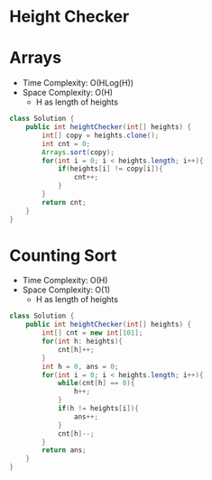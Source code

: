 # Height Checker

# Arrays

- Time Complexity: O(HLog(H))
- Space Complexity: O(H)
  - H as length of heights

```java
class Solution {
    public int heightChecker(int[] heights) {
        int[] copy = heights.clone();
        int cnt = 0;
        Arrays.sort(copy);
        for(int i = 0; i < heights.length; i++){
            if(heights[i] != copy[i]){
                cnt++;
            }
        }
        return cnt;
    }
}
```

# Counting Sort

- Time Complexity: O(H)
- Space Complexity: O(1)
  - H as length of heights

```java
class Solution {
    public int heightChecker(int[] heights) {
        int[] cnt = new int[101];
        for(int h: heights){
            cnt[h]++;
        }
        int h = 0, ans = 0;
        for(int i = 0; i < heights.length; i++){
            while(cnt[h] == 0){
                h++;
            }
            if(h != heights[i]){
                ans++;
            }
            cnt[h]--;
        }
        return ans;
    }
}
```
